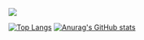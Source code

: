 ![](https://komarev.com/ghpvc/?username=Kuucheen&color=blueviolet)

[![Top Langs](https://github-readme-stats.vercel.app/api/top-langs/?username=Kuucheen&layout=compact&theme=merko)](https://github.com/anuraghazra/github-readme-stats)
[![Anurag's GitHub stats](https://github-readme-stats.vercel.app/api?username=Kuucheen&theme=merko)](https://github.com/anuraghazra/github-readme-stats)
